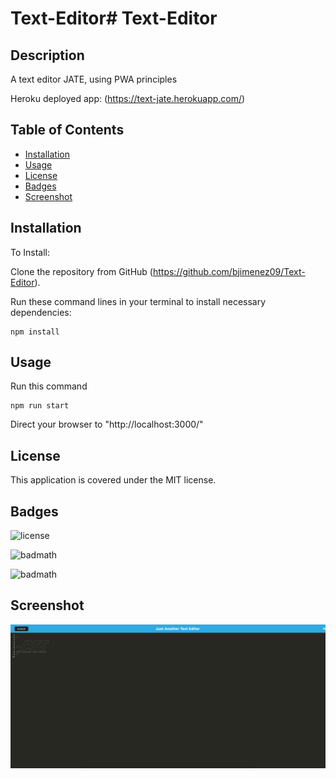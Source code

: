 # Text-Editor# Text-Editor

## Description

A text editor JATE, using PWA principles 

Heroku deployed app:
(https://text-jate.herokuapp.com/)

## Table of Contents

- [Installation](#installation)
- [Usage](#usage)
- [License](#license)
- [Badges](#badges)
- [Screenshot](#screenshot)

## Installation

To Install:

Clone the repository from GitHub (https://github.com/bjimenez09/Text-Editor).

Run these command lines in your terminal to install necessary dependencies:

```
npm install
```

## Usage

Run this command 

```
npm run start
```

Direct your browser to "http://localhost:3000/"

## License

This application is covered under the MIT license.

## Badges

![license](https://img.shields.io/badge/license-MIT-yellow.svg)

![badmath](https://img.shields.io/github/languages/top/lernantino/badmath)

![badmath](https://img.shields.io/github/repo-size/bjimenez09/Text-Editor)

## Screenshot
![](assets/JATE-screenshot.png)
